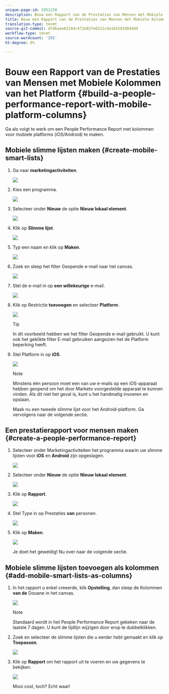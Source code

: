 ```yaml
---
unique-page-id: 2951220
description: Bouw een Rapport van de Prestaties van Mensen met Mobiele Kolommen van het Platform - Marketo Docs - de Documentatie van het Product
title: Bouw een Rapport van de Prestaties van Mensen met Mobiele Kolommen van het Platform
translation-type: tm+mt
source-git-commit: d7d6aee63144c472e02fe0221c4a164183d04dd4
workflow-type: tm+mt
source-wordcount: '291'
ht-degree: 0%

---
```



# Bouw een Rapport van de Prestaties van Mensen met Mobiele Kolommen van het Platform {#build-a-people-performance-report-with-mobile-platform-columns}

Ga als volgt te werk om een People Performance Report met kolommen voor mobiele platforms (iOS/Android) te maken.

## Mobiele slimme lijsten maken {#create-mobile-smart-lists}

1. Ga naar **marketingactiviteiten**.

   ![](assets/ma.png)

1. Kies een programma.

   ![](assets/two-1.png)

1. Selecteer onder **Nieuw** de optie **Nieuw lokaal element**.

   ![](assets/three-1.png)

1. Klik op **Slimme lijst**.

   ![](assets/four-1.png)

1. Typ een naam en klik op **Maken**.

   ![](assets/five-1.png)

1. Zoek en sleep het filter Geopende e-mail naar het canvas.

   ![](assets/six-1.png)

1. Stel de e-mail in op **een willekeurige** e-mail.

   ![](assets/seven.png)

1. Klik op Restrictie **toevoegen** en selecteer **Platform**.

   ![](assets/eight.png)

   >[!TIP]
   >
   >In dit voorbeeld hebben we het filter Geopende e-mail gebruikt. U kunt ook het geklikte filter E-mail gebruiken aangezien het de Platform beperking heeft.

1. Stel Platform in op **iOS**.

   ![](assets/nine.png)

   >[!NOTE]
   >
   >Minstens één persoon moet een van uw e-mails op een iOS-apparaat hebben geopend om het door Marketo voorgestelde apparaat te kunnen vinden. Als dit niet het geval is, kunt u het handmatig invoeren en opslaan.

   Maak nu een tweede slimme lijst voor het Android-platform. Ga vervolgens naar de volgende sectie.

## Een prestatierapport voor mensen maken {#create-a-people-performance-report}

1. Selecteer onder Marketingactiviteiten het programma waarin uw slimme lijsten voor **iOS** en **Android** zijn opgeslagen.

   ![](assets/ten.png)

1. Selecteer onder **Nieuw** de optie **Nieuw lokaal element**.

   ![](assets/eleven.png)

1. Klik op **Rapport**.

   ![](assets/twelve.png)

1. Stel Type in op Prestaties **van** personen.

   ![](assets/thirteen.png)

1. Klik op **Maken**.

   ![](assets/fourteen.png)

   Je doet het geweldig! Nu over naar de volgende sectie.

## Mobiele slimme lijsten toevoegen als kolommen {#add-mobile-smart-lists-as-columns}

1. In het rapport u enkel creeerde, klik **Opstelling**, dan sleep de Kolommen **van de** Douane in het canvas.

   ![](assets/fifteen.png)

   >[!NOTE]
   >
   >Standaard wordt in het People Performance Report gekeken naar de laatste 7 dagen. U kunt de tijdlijn wijzigen door erop te dubbelklikken.

1. Zoek en selecteer de slimme lijsten die u eerder hebt gemaakt en klik op **Toepassen**.

   ![](assets/sixteen.png)

1. Klik op **Rapport** om het rapport uit te voeren en uw gegevens te bekijken.

   ![](assets/seventeen.png)

   Mooi cool, toch? Echt waar!

